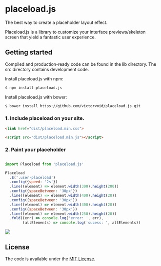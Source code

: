# placeload.js
The best way to create a placeholder layout effect.

Placeload.js is a library to customize your interface previews/skeleton screen that yield a fantastic user experience.

Getting started
------------

Compiled and production-ready code can be found in the lib directory. The src directory contains development code.


Install placeload.js with npm:

```sh
$ npm install placeload.js
```

Install placeload.js with bower:

```sh
$ bower install https://github.com/victorvoid/placeload.js.git
```

### 1. Include placeload on your site.

```html
<link href="dist/placeload.min.css">

<script src="dist/placeload.min.js"></script>
```

### 2. Paint your placeholder

```js

import Placeload from 'placeload.js'

Placeload
  .$('.user-placeload')
  .config({speed: '2s'})
  .line((element) => element.width(300).height(200))
  .config({spaceBetween: '30px'})
  .line((element) => element.width(400).height(20))
  .config({spaceBetween: '30px'})
  .line((element) => element.width(400).height(20))
  .config({spaceBetween: '30px'})
  .line((element) => element.width(250).height(20))
  .fold((err) => console.log('error: ', err),
        (allElements) => console.log('sucess: ', allElements))
```

![](https://github.com/victorvoid/placeload.js/blob/master/docs/imgs/placeload_example.gif)

License
-------

The code is available under the [MIT License](LICENSE.md).
